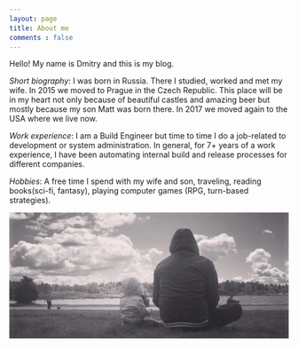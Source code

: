 ```yaml
---
layout: page
title: About me
comments : false
---
```


Hello! My name is Dmitry and this is my blog. 

*Short biography*: I was born in Russia. There I studied, worked and met my wife. In 2015 we moved to Prague in the Czech Republic. This place will be in my heart not only because of beautiful castles and amazing beer but mostly because my son Matt was born there.
In 2017 we moved again to the USA where we live now.

*Work experience*: I am a Build Engineer but time to time I do a job-related to development or system administration. In general, for 7+ years of a work experience, I have been automating internal build and release processes for different companies. 

*Hobbies*: A free time I spend with my wife and son, traveling, reading books(sci-fi, fantasy), playing computer games (RPG, turn-based strategies).

![img](/img/father_and_son.jpg)